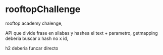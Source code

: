# rooftopChallenge
rooftop academy chalenge,

<div></div>

API que divide frase en silabas y hashea el text + parametro, getmapping deberia buscar x hash no x id,

h2 deberia funcar directo
